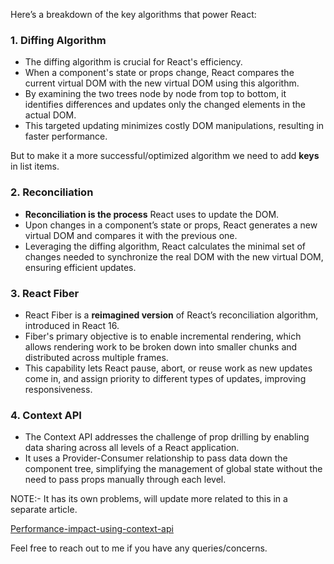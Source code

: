 Here’s a breakdown of the key algorithms that power React:

### 1. **Diffing Algorithm**

- The diffing algorithm is crucial for React's efficiency.
- When a component's state or props change, React compares the current virtual DOM with the new virtual DOM using this algorithm.
- By examining the two trees node by node from top to bottom, it identifies differences and updates only the changed elements in the actual DOM.
- This targeted updating minimizes costly DOM manipulations, resulting in faster performance.

But to make it a more successful/optimized algorithm we need to add **keys** in list items. 

### 2. **Reconciliation**

- **Reconciliation is the process** React uses to update the DOM.
- Upon changes in a component’s state or props, React generates a new virtual DOM and compares it with the previous one.
- Leveraging the diffing algorithm, React calculates the minimal set of changes needed to synchronize the real DOM with the new virtual DOM, ensuring efficient updates.

### 3. **React Fiber**

- React Fiber is a **reimagined version** of React’s reconciliation algorithm, introduced in React 16.
- Fiber's primary objective is to enable incremental rendering, which allows rendering work to be broken down into smaller chunks and distributed across multiple frames.
- This capability lets React pause, abort, or reuse work as new updates come in, and assign priority to different types of updates, improving responsiveness.

### 4. **Context API**

- The Context API addresses the challenge of prop drilling by enabling data sharing across all levels of a React application.
- It uses a Provider-Consumer relationship to pass data down the component tree, simplifying the management of global state without the need to pass props manually through each level.

NOTE:- It has its own problems, will update more related to this in a separate article.

[Performance-impact-using-context-api](https://dev.to/ashutoshsarangi/performance-impact-using-context-api-2eka
)

Feel free to reach out to me if you have any queries/concerns.
